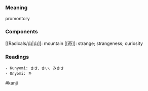 ### Meaning

promontory

### Components

[[Radicals/山|山]]: mountain [[奇]]: strange; strangeness; curiosity

### Readings

```
- Kunyomi: さき、さい、みさき
- Onyomi: キ
```

#kanji